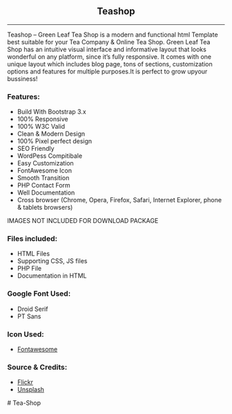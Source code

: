 <h2 style="text-align:center;">Teashop</h2>
<hr/>
<div>
      <div class="js-item-description item-description has-toggle">
          <div class="user-html user-html__with-lazy-load"><p>
        Teashop –  Green Leaf Tea Shop is a modern and functional html Template best suitable for your Tea Company &amp; Online Tea Shop. Green Leaf Tea Shop has an intuitive visual interface and informative layout that looks wonderful on any platform, since it’s fully responsive. It comes with one unique layout which includes blog page, tons of sections, customization options and features for multiple purposes.It is perfect to  grow upyour bussiness!
</p>
<h3 id="item-description__features">Features:</h3>
<ul>               
    <li>Build With Bootstrap 3.x</li>             
    <li>100% Responsive</li>             
    <li>100% W3C Valid</li>                      
    <li>Clean &amp; Modern Design</li>                
    <li>100% Pixel perfect design</li>
    <li>SEO Friendly</li>
    <li>WordPess Compitibale</li>       
    <li>Easy Customization</li>
    <li>FontAwesome Icon</li>
    <li>Smooth Transition</li> 
    <li>PHP Contact Form</li> 
    <li>Well Documentation</li>
    <li>Cross browser (Chrome, Opera, Firefox, Safari, Internet Explorer, phone &amp; tablets browsers)</li> 
</ul>
<p>IMAGES NOT INCLUDED FOR DOWNLOAD PACKAGE</p>
<h3 id="item-description__files-included">Files included:</h3>
<ul>               
    <li>HTML Files</li>             
    <li>Supporting CSS, JS files</li>
    <li>PHP File</li>                        
    <li>Documentation in HTML</li>                        
</ul>
<h3 id="item-description__google-font-used">Google Font Used:</h3>
<ul>               
        <li>Droid Serif </li>             
        <li>PT Sans</li>                            
</ul>
<h3 id="item-description__icon-used">Icon Used:</h3>
<ul>               
    <li><a href="http://fontawesome.io/icons/" rel="nofollow">Fontawesome</a></li>                             
</ul>
<h3 id="item-description__source-amp-credits">Source &amp; Credits:</h3>
<ul>             
        <li><a href="http://www.flickr.com" rel="nofollow">Flickr</a></li>                       
        <li><a href="http://unsplash.com/" rel="nofollow">Unsplash</a></li>                         
</ul>
#   T e a - S h o p  
 